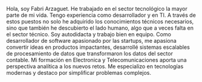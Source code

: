 Hola, soy Fabri Arzaguet. 
He trabajado en el sector tecnológico la mayor parte de mi vida. Tengo experiencia como desarrollador y en TI.
A través de estos puestos no solo he adquirido los conocimientos técnicos necesarios, sino que también he descubierto el lado humano, algo que a veces falta en el sector técnico.
Soy autodidacta y trabajo bien en equipo.
Como desarrollador de software apasionado por las startups, me apasiona convertir ideas en productos impactantes, desarrollé sistemas escalables de procesamiento de datos que transformaron los datos del sector contable. Mi formación en Electronica y Telecomunicaciones aporta una perspectiva analítica a los nuevos retos. Me especializo en tecnologías modernas y destaco por simplificar problemas complejos.

